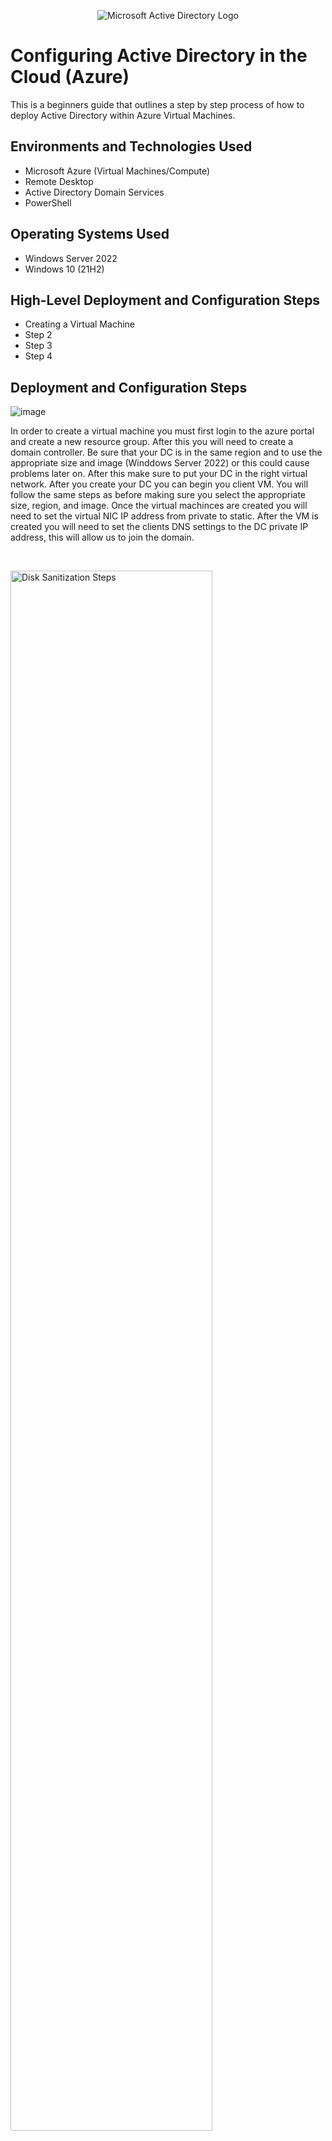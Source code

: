 <p align="center">
<img src="https://i.imgur.com/pU5A58S.png" alt="Microsoft Active Directory Logo"/>
</p>

<h1>Configuring Active Directory in the Cloud (Azure)</h1>
This is a beginners guide that outlines a step by step process of how to deploy Active Directory within Azure Virtual Machines.<br />



<h2>Environments and Technologies Used</h2>

- Microsoft Azure (Virtual Machines/Compute)
- Remote Desktop
- Active Directory Domain Services
- PowerShell

<h2>Operating Systems Used </h2>

- Windows Server 2022
- Windows 10 (21H2)

<h2>High-Level Deployment and Configuration Steps</h2>

- Creating a Virtual Machine
- Step 2
- Step 3
- Step 4

<h2>Deployment and Configuration Steps</h2>

![image](https://github.com/user-attachments/assets/c8a17e87-187e-4f1c-b5df-51e6b374e9ab)


<p>
</p>
<p>
In order to create a virtual machine you must first login to the azure portal and create a new resource group. After this you will need to create a domain controller. Be sure that your DC is in the same region and to use the appropriate size and image (Winddows Server 2022) or this could cause problems later on. After this make sure to put your DC in the right virtual network. After you create your DC you can begin you client VM. You will follow the same steps as before making sure you select the appropriate size, region, and image. Once the virtual machinces are created you will need to set the virtual NIC IP address from private to static. After the VM is created you will need to set the clients DNS settings to the DC private IP address, this will allow us to join the domain. 
</p>
<br />

<p>
<img src="https://i.imgur.com/DJmEXEB.png" height="80%" width="80%" alt="Disk Sanitization Steps"/>
</p>
<p>
Lorem ipsum dolor sit amet, consectetur adipiscing elit, sed do eiusmod tempor incididunt ut labore et dolore magna aliqua. Ut enim ad minim veniam, quis nostrud exercitation ullamco laboris nisi ut aliquip ex ea commodo consequat. Duis aute irure dolor in reprehenderit in voluptate velit esse cillum dolore eu fugiat nulla pariatur.
</p>
<br />

<p>
<img src="https://i.imgur.com/DJmEXEB.png" height="80%" width="80%" alt="Disk Sanitization Steps"/>
</p>
<p>
Lorem ipsum dolor sit amet, consectetur adipiscing elit, sed do eiusmod tempor incididunt ut labore et dolore magna aliqua. Ut enim ad minim veniam, quis nostrud exercitation ullamco laboris nisi ut aliquip ex ea commodo consequat. Duis aute irure dolor in reprehenderit in voluptate velit esse cillum dolore eu fugiat nulla pariatur.
</p>
<br />
